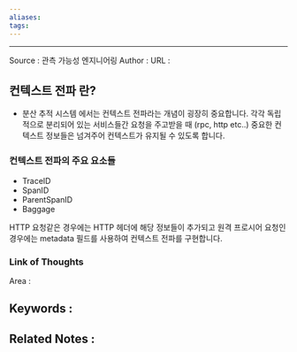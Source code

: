 ```yaml
---
aliases: 
tags:
---
```



---


Source : 관측 가능성 엔지니어링
Author : 
URL :

## 컨텍스트 전파 란?
- 분산 추적 시스템 에서는 컨텍스트 전파라는 개념이 굉장히 중요합니다. 각각 독립적으로 분리되어 있는 서비스들간 요청을 주고받을 때 (rpc, http etc..) 중요한 컨텍스트 정보들은 넘겨주어 컨텍스트가 유지될 수 있도록 합니다.

### 컨텍스트 전파의 주요 요소들
- TraceID
- SpanID
- ParentSpanID
- Baggage 

HTTP 요청같은 경우에는 HTTP 헤더에 해당 정보들이 추가되고 원격 프로시어 요청인 경우에는 metadata 필드를 사용하여 컨텍스트 전파를 구현합니다.

### Link of Thoughts
Area :

Keywords :
- 

Related Notes : 
- 